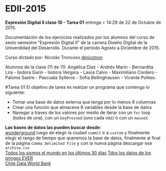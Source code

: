 # EDII-2015
**Expresión Digital II clase 10 - Tarea 01** entrega < 14:29 de 22 de Octubre de 2015.  

Documentación de los ejercicios realizados por los alumnos del curso de sexto semestre "Expresión Digital II" de la carrera Diseño Digital de la Univerdidad del Desarrollo.
Durante el período Agosto a Diciembre de 2015.

Curso dictado por:
Nicolás Troncoso [@nicotron](http://www.twitter.com/nicotron) 

Alumnos de la clase (11 de 11):
Angélica Diaz - Andrés Marin - Bernardita Lira - Isidora Garin - Isidora Vergara - Laura Calvo - Maximiliano Cordero - Paloma Sastre - Pascuala Sylleros - Sofia Bellinghausen - Vicente Politeo.

#Tarea 01
El objetivo de tarea es realizar un programa que contenga lo siguiente:  
- Tomar una base de datos externa que tenga por lo menos 8 columnas
- Crear una función que almacene 8 variables desde la base de datos
- Navegar a traves de los valores por medio de iterar con un `for` loop (todos de una), con un `keyPressed` (uno cada vez) ó con un `mouseX`

**Las bases de datos las pueden buscar desde:**  
[wunderground](http://www.wunderground.com/history/) luego de elegir la ciudad `summit` ir a `custom` y finalmente elegir el rango de tiempo que queremos la base de datos, finalmente al final de la página `Comma Delimited File` y con la nueva página descargar ese `archivo.csv`  
[Todos los sismos el mundo en los últimos 30 días](http://earthquake.usgs.gov/earthquakes/feed/v1.0/summary/all_month.csv)
[Tdos los datos de los gringos EVER](https://catalog.data.gov/dataset?res_format=CSV)  
[Chile Data World Bank](http://data.worldbank.org/country/chile)
